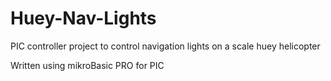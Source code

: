 Huey-Nav-Lights
===============

PIC controller project to control navigation lights on a scale huey helicopter

Written using mikroBasic PRO for PIC
